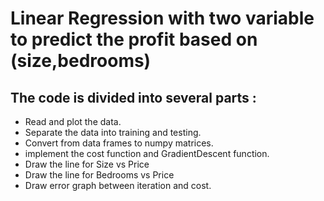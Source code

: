 # Linear Regression with two variable to predict the profit based on (size,bedrooms)  
## The code is divided into several parts :
* Read and plot the data.
* Separate the data into training and testing. 
* Convert from data frames to numpy matrices.
* implement the cost function and GradientDescent function. 
* Draw the line for Size vs Price
* Draw the line for Bedrooms vs Price
* Draw error graph between iteration and cost.  
